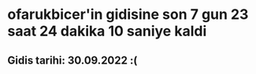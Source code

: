 # ofarukbicer'in gidisine son 7 gun 23 saat 24 dakika 10 saniye kaldi

## Gidis tarihi: 30.09.2022 :(
